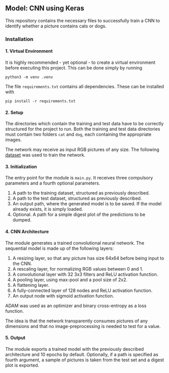 ## Model: CNN using Keras

This repository contains the necessary files to successfully train a CNN to identify whether a picture contains cats or dogs. 

### Installation 

#### 1. Virtual Environment
It is highly recommended - yet optional - to create a virtual environment before executing this project. This can be done simply by running 

`python3 -m venv .venv`

The file `requirements.txt` contains all dependencies. These can be installed with 

`pip install -r requirements.txt`

#### 2. Setup

The directories which contain the training and test data have to be correctly structured for the project to run. Both the training and test data directories must contain two folders `cat` and `dog`, each containing the appropriate images. 

The network may receive as input RGB pictures of any size. The following [dataset](https://www.kaggle.com/datasets/tongpython/cat-and-dog) was used to train the network. 

#### 3. Initialization

The entry point for the module is `main.py`. It receives three compulsory parameters and a fourth optional parameters. 
1. A path to the training dataset, structured as previously described. 
2. A path to the test dataset, structured as previously described. 
3. An output path, where the generated model is to be saved. If the model already exists, it is simply loaded. 
4. Optional. A path for a simple digest plot of the predictions to be dumped. 

#### 4. CNN Architecture

The module generates a trained convolutional neural network. The sequential model is made up of the following layers: 
1. A resizing layer, so that any picture has size 64x64 before being input to the CNN. 
2. A rescaling layer, for normalizing RGB values between 0 and 1. 
3. A convolutional layer with 32 3x3 filters and ReLU activation function. 
4. A pooling layer, using max-pool and a pool size of 2x2. 
5. A flattening layer. 
6. A fully-connected layer of 128 nodes and ReLU activation function. 
7. An output node with sigmoid activation function. 

ADAM was used as an optimizer and binary cross-entropy as a loss function. 

The idea is that the network transparently consumes pictures of any dimensions and that no image-preprocessing is needed to test for a value. 

#### 5. Output

The module exports a trained model with the previously described architecture and 10 epochs by default. Optionally, if a path is specified as fourth argument, a sample of pictures is taken from the test set and a digest plot is exported. 






